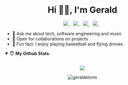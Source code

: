 <h1 align="center">Hi 👋🏼, I'm Gerald</h1>
<p align='center'> 
<a href="https://twitter.com/geraldelorm">
  <img src="https://img.shields.io/badge/twitter-%231DA1F2.svg?&style=for-the-badge&logo=twitter&logoColor=white" />
</a>&nbsp;&nbsp;
<a href="mailto:geraldelorm14@gmail.com">
  <img src="https://img.shields.io/badge/email-%23D14836.svg?&style=for-the-badge&logo=gmail&logoColor=white" />
</a>&nbsp;&nbsp;
<a href="https://www.linkedin.com/in/geraldelorm/">
  <img src="https://img.shields.io/badge/linkedin-%230077B5.svg?&style=for-the-badge&logo=linkedin&logoColor=white" />
</a>&nbsp;&nbsp;
<a href="https://geraldelorm.tech">
  <img src="https://img.shields.io/badge/Website-46a2f1.svg?&style=for-the-badge&logo=Google-Chrome&logoColor=white" />
</a>&nbsp;&nbsp;
<!-- <img src="https://gpvc.arturio.dev/o-ifeanyi" /> -->
</p>

<!-- - 👨🏽‍💻 Currently working as a freelance UI/UX designer and web developer.
- 🔭 I’m currently working on personal projects as well -->
- 💬 Ask me about tech, software engineering and music
- 🤝 Open for collaborations on projects
- 🏀 Fun fact: I enjoy playing basketball and flying drones
 <!-- - 🌱 I’m currently learning Bloc as a state management option
- 👯 I’m looking to collaborate on flutter or dart projects -->

<details open>
  <summary> 😇 <b>My Github Stats</b>: </summary>
<br>
<p align = "center">
  <img src = "https://github-readme-stats.vercel.app/api?username=geraldelorm&show_icons=true&theme=light&line_height=33">
  
  <p align="center"> <img src="https://komarev.com/ghpvc/?username=geraldelorm" alt="geraldelorm" /> </p>
</p>
<!-- <p align = "center">
  <img src = "https://github-readme-stats.vercel.app/api/top-langs/?username=geraldelorm&hide=html,visualbasicless&theme=dark&layout=compact&line_height=33">
</p> -->
</details>



